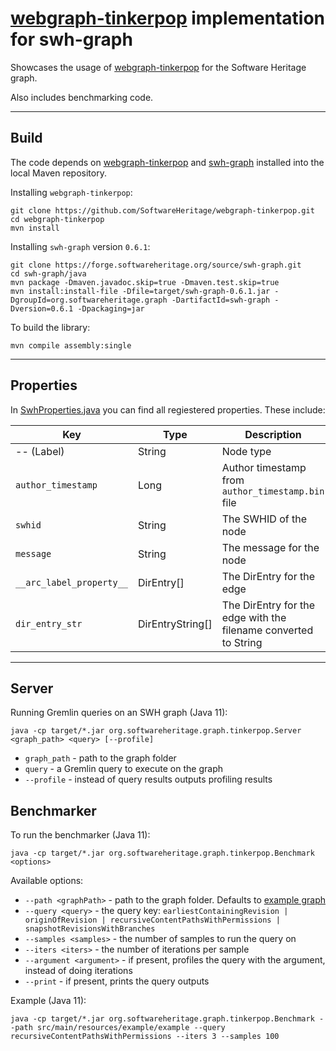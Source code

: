 # [webgraph-tinkerpop](https://github.com/SoftwareHeritage/webgraph-tinkerpop) implementation for swh-graph


Showcases the usage of [webgraph-tinkerpop](https://github.com/SoftwareHeritage/webgraph-tinkerpop) for the Software Heritage graph.

Also includes benchmarking code.
________

## Build

The code depends on [webgraph-tinkerpop](https://github.com/SoftwareHeritage/webgraph-tinkerpop) and [swh-graph](https://forge.softwareheritage.org/source/swh-graph/) installed into the local Maven repository.

Installing `webgraph-tinkerpop`:

```shell
git clone https://github.com/SoftwareHeritage/webgraph-tinkerpop.git
cd webgraph-tinkerpop
mvn install
```

Installing `swh-graph` version `0.6.1`:
```shell
git clone https://forge.softwareheritage.org/source/swh-graph.git
cd swh-graph/java
mvn package -Dmaven.javadoc.skip=true -Dmaven.test.skip=true
mvn install:install-file -Dfile=target/swh-graph-0.6.1.jar -DgroupId=org.softwareheritage.graph -DartifactId=swh-graph -Dversion=0.6.1 -Dpackaging=jar
```

To build the library:
```shell
mvn compile assembly:single
```
________________


## Properties
In [SwhProperties.java](https://github.com/SoftwareHeritage/swh-graph-tinkerpop/blob/master/src/main/java/org/softwareheritage/graph/tinkerpop/SwhProperties.java) you can find all regiestered properties.
These include:

| Key  | Type | Description |
| ---- | ---- | ----------- |
| -- (Label) | String | Node type |
| `author_timestamp`  | Long | Author timestamp from `author_timestamp.bin` file |
| `swhid`  | String | The SWHID of the node |
| `message`  | String | The message for the node |
| `__arc_label_property__`  | DirEntry[] | The DirEntry for the edge |
| `dir_entry_str`  | DirEntryString[] | The DirEntry for the edge with the filename converted to String |

________________

## Server

Running Gremlin queries on an SWH graph (Java 11):

```shell
java -cp target/*.jar org.softwareheritage.graph.tinkerpop.Server <graph_path> <query> [--profile]
```
* `graph_path` - path to the graph folder
* `query` - a Gremlin query to execute on the graph
* `--profile` - instead of query results outputs profiling results

## Benchmarker

To run the benchmarker (Java 11):

```shell
java -cp target/*.jar org.softwareheritage.graph.tinkerpop.Benchmark <options>
```
Available options:
* `--path <graphPath>` - path to the graph folder. Defaults to [example graph](https://github.com/SoftwareHeritage/swh-graph-tinkerpop/tree/master/src/main/resources/example)
* `--query <query>` - the query key: `earliestContainingRevision | originOfRevision | recursiveContentPathsWithPermissions | snapshotRevisionsWithBranches`
* `--samples <samples>` - the number of samples to run the query on
* `--iters <iters>` - the number of iterations per sample
* `--argument <argument>` - if present, profiles the query with the argument, instead of doing iterations
* `--print` - if present, prints the query outputs

Example (Java 11):
```shell
java -cp target/*.jar org.softwareheritage.graph.tinkerpop.Benchmark --path src/main/resources/example/example --query recursiveContentPathsWithPermissions --iters 3 --samples 100
```
